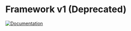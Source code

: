 # Framework v1 (Deprecated)

[![Documentation](https://img.shields.io/badge/Documentation-MDBook-blue?style=for-the-badge)](https://smartcontractkit.github.io/chainlink-testing-framework/lib.html)
